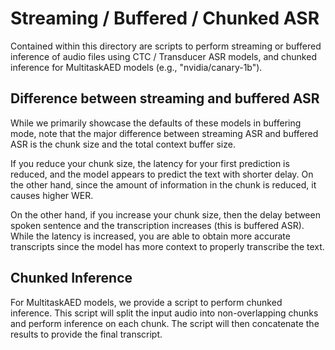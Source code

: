 # Streaming / Buffered / Chunked ASR

Contained within this directory are scripts to perform streaming or buffered inference of audio files using CTC / Transducer ASR models, and chunked inference for MultitaskAED models (e.g., "nvidia/canary-1b").

## Difference between streaming and buffered ASR

While we primarily showcase the defaults of these models in buffering mode, note that the major difference between streaming ASR and buffered ASR is the chunk size and the total context buffer size.

If you reduce your chunk size, the latency for your first prediction is reduced, and the model appears to predict the text with shorter delay. On the other hand, since the amount of information in the chunk is reduced, it causes higher WER.

On the other hand, if you increase your chunk size, then the delay between spoken sentence and the transcription increases (this is buffered ASR). While the latency is increased, you are able to obtain more accurate transcripts since the model has more context to properly transcribe the text.

## Chunked Inference

For MultitaskAED models, we provide a script to perform chunked inference. This script will split the input audio into non-overlapping chunks and perform inference on each chunk. The script will then concatenate the results to provide the final transcript.


